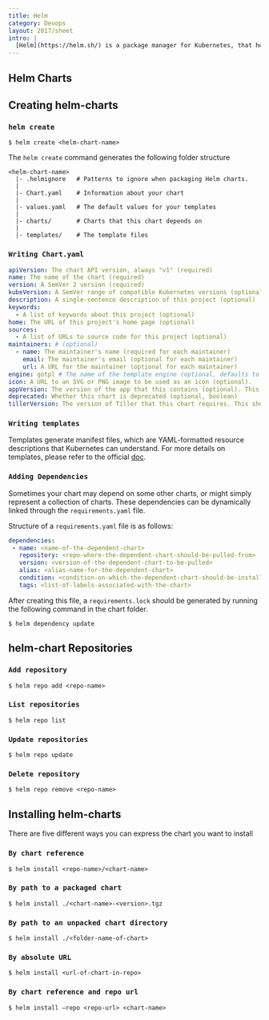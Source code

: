 ```yaml
---
title: Helm
category: Devops
layout: 2017/sheet
intro: |
  [Helm](https://helm.sh/) is a package manager for Kubernetes, that helps in defining, installing and updating k8s applications.
---
```


Helm Charts
-------------

Creating helm-charts
-------------

### `helm create`

```
$ helm create <helm-chart-name>
```

The `helm create` command generates the following folder structure

```
<helm-chart-name>
  |- .helmignore   # Patterns to ignore when packaging Helm charts.
  |
  |- Chart.yaml    # Information about your chart
  |
  |- values.yaml   # The default values for your templates
  |
  |- charts/       # Charts that this chart depends on
  |
  |- templates/    # The template files
```

### `Writing Chart.yaml`

```yml
apiVersion: The chart API version, always "v1" (required)
name: The name of the chart (required)
version: A SemVer 2 version (required)
kubeVersion: A SemVer range of compatible Kubernetes versions (optional)
description: A single-sentence description of this project (optional)
keywords:
  - A list of keywords about this project (optional)
home: The URL of this project's home page (optional)
sources:
  - A list of URLs to source code for this project (optional)
maintainers: # (optional)
  - name: The maintainer's name (required for each maintainer)
    email: The maintainer's email (optional for each maintainer)
    url: A URL for the maintainer (optional for each maintainer)
engine: gotpl # The name of the template engine (optional, defaults to gotpl)
icon: A URL to an SVG or PNG image to be used as an icon (optional).
appVersion: The version of the app that this contains (optional). This needn't be SemVer.
deprecated: Whether this chart is deprecated (optional, boolean)
tillerVersion: The version of Tiller that this chart requires. This should be expressed as a SemVer range: ">2.0.0" (optional)
```

### `Writing templates`

Templates generate manifest files, which are YAML-formatted resource descriptions that Kubernetes can understand.
For more details on templates, please refer to the official [doc](https://docs.helm.sh/chart_template_guide/#the-chart-template-developer-s-guide).

### `Adding Dependencies`

Sometimes your chart may depend on some other charts, or might simply represent a collection of charts. These dependencies can be dynamically linked through the `requirements.yaml` file.

Structure of a `requirements.yaml` file is as follows:

```yml
dependencies:
 - name: <name-of-the-dependent-chart>
   repository: <repo-where-the-dependent-chart-should-be-pulled-from>
   version: <version-of-the-dependent-chart-to-be-pulled>
   alias: <alias-name-for-the-dependent-chart>                             # [optional]
   condition: <condition-on-which-the-dependent-chart-should-be-installed> # [optional]
   tags: <list-of-labels-associated-with-the-chart>                        # [optional]
```

After creating this file, a `requirements.lock` should be generated by running the following command in the chart folder.

```
$ helm dependency update
```

helm-chart Repositories
-------------

### `Add repository`

```
$ helm repo add <repo-name>
```

### `List repositories`

```
$ helm repo list
```

### `Update repositories`

```
$ helm repo update
```

### `Delete repository`

```
$ helm repo remove <repo-name>
```

Installing helm-charts
-------------

There are five different ways you can express the chart you want to install

### `By chart reference`

```
$ helm install <repo-name>/<chart-name>
```

### `By path to a packaged chart`
```
$ helm install ./<chart-name>-<version>.tgz
```

### `By path to an unpacked chart directory`
```
$ helm install ./<folder-name-of-chart>
```

### `By absolute URL`
```
$ helm install <url-of-chart-in-repo>
```

### `By chart reference and repo url`
```
$ helm install –repo <repo-url> <chart-name>
```
